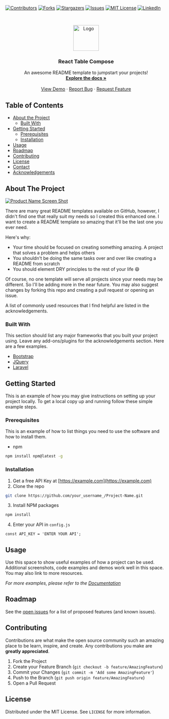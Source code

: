 
[![Contributors][contributors-shield]][contributors-url]
[![Forks][forks-shield]][forks-url]
[![Stargazers][stars-shield]][stars-url]
[![Issues][issues-shield]][issues-url]
[![MIT License][license-shield]][license-url]
[![LinkedIn][linkedin-shield]][linkedin-url]


<!-- PROJECT LOGO -->
<br />
<p align="center">
  <a href="https://github.com/alexandrebouttier/react-table-compose">
    <img src="images/logo.png" alt="Logo" width="80" height="80">
  </a>

  <h3 align="center">React Table Compose</h3>

  <p align="center">
    An awesome README template to jumpstart your projects!
    <br />
    <a href="https://github.com/alexandrebouttier/react-table-compose"><strong>Explore the docs »</strong></a>
    <br />
    <br />
    <a href="https://github.com/alexandrebouttier/react-table-compose">View Demo</a>
    ·
    <a href="https://github.com/alexandrebouttier/react-table-compose/issues">Report Bug</a>
    ·
    <a href="https://github.com/alexandrebouttier/react-table-compose/issues">Request Feature</a>
  </p>
</p>



<!-- TABLE OF CONTENTS -->
## Table of Contents

* [About the Project](#about-the-project)
  * [Built With](#built-with)
* [Getting Started](#getting-started)
  * [Prerequisites](#prerequisites)
  * [Installation](#installation)
* [Usage](#usage)
* [Roadmap](#roadmap)
* [Contributing](#contributing)
* [License](#license)
* [Contact](#contact)
* [Acknowledgements](#acknowledgements)



<!-- ABOUT THE PROJECT -->
## About The Project

[![Product Name Screen Shot][product-screenshot]](https://example.com)

There are many great README templates available on GitHub, however, I didn't find one that really suit my needs so I created this enhanced one. I want to create a README template so amazing that it'll be the last one you ever need.

Here's why:
* Your time should be focused on creating something amazing. A project that solves a problem and helps others
* You shouldn't be doing the same tasks over and over like creating a README from scratch
* You should element DRY principles to the rest of your life :smile:

Of course, no one template will serve all projects since your needs may be different. So I'll be adding more in the near future. You may also suggest changes by forking this repo and creating a pull request or opening an issue.

A list of commonly used resources that I find helpful are listed in the acknowledgements.

### Built With
This section should list any major frameworks that you built your project using. Leave any add-ons/plugins for the acknowledgements section. Here are a few examples.
* [Bootstrap](https://getbootstrap.com)
* [JQuery](https://jquery.com)
* [Laravel](https://laravel.com)



<!-- GETTING STARTED -->
## Getting Started

This is an example of how you may give instructions on setting up your project locally.
To get a local copy up and running follow these simple example steps.

### Prerequisites

This is an example of how to list things you need to use the software and how to install them.
* npm
```sh
npm install npm@latest -g
```

### Installation

1. Get a free API Key at [https://example.com](https://example.com)
2. Clone the repo
```sh
git clone https://github.com/your_username_/Project-Name.git
```
3. Install NPM packages
```sh
npm install
```
4. Enter your API in `config.js`
```JS
const API_KEY = 'ENTER YOUR API';
```



<!-- USAGE EXAMPLES -->
## Usage

Use this space to show useful examples of how a project can be used. Additional screenshots, code examples and demos work well in this space. You may also link to more resources.

_For more examples, please refer to the [Documentation](https://example.com)_



<!-- ROADMAP -->
## Roadmap

See the [open issues](https://github.com/alexandrebouttier/react-table-compose/issues) for a list of proposed features (and known issues).



<!-- CONTRIBUTING -->
## Contributing

Contributions are what make the open source community such an amazing place to be learn, inspire, and create. Any contributions you make are **greatly appreciated**.

1. Fork the Project
2. Create your Feature Branch (`git checkout -b feature/AmazingFeature`)
3. Commit your Changes (`git commit -m 'Add some AmazingFeature'`)
4. Push to the Branch (`git push origin feature/AmazingFeature`)
5. Open a Pull Request



<!-- LICENSE -->
## License

Distributed under the MIT License. See `LICENSE` for more information.



<!-- MARKDOWN LINKS & IMAGES -->
<!-- https://www.markdownguide.org/basic-syntax/#reference-style-links -->
[contributors-shield]: https://img.shields.io/github/contributors/alexandrebouttier/react-table-compose.svg?style=flat-square
[contributors-url]: https://github.com/alexandrebouttier/react-table-compose/graphs/contributors
[forks-shield]: https://img.shields.io/github/forks/alexandrebouttier/react-table-compose.svg?style=flat-square
[forks-url]: https://github.com/alexandrebouttier/react-table-compose/network/members
[stars-shield]: https://img.shields.io/github/stars/alexandrebouttier/react-table-compose.svg?style=flat-square
[stars-url]: https://github.com/alexandrebouttier/react-table-compose
[issues-shield]: https://img.shields.io/github/issues/alexandrebouttier/react-table-compose.svg?style=flat-square
[issues-url]: https://github.com/alexandrebouttier/react-table-compose/issues
[license-shield]: https://img.shields.io/github/license/alexandrebouttier/react-table-compose.svg?style=flat-square
[license-url]: https://github.com/alexandrebouttier/react-table-compose/blob/master/LICENSE.txt
[linkedin-shield]: https://img.shields.io/badge/-LinkedIn-black.svg?style=flat-square&logo=linkedin&colorB=555
[linkedin-url]: https://www.linkedin.com/in/alexandrebouttier/
[product-screenshot]: images/screenshot.png
